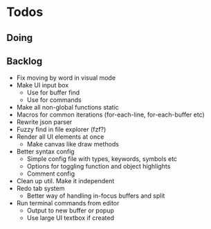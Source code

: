 # Todos

## Doing

## Backlog

- Fix moving by word in visual mode
- Make UI input box
  - Use for buffer find
  - Use for commands
- Make all non-global functions static
- Macros for common iterations (for-each-line, for-each-buffer etc)
- Rewrite json parser
- Fuzzy find in file explorer (fzf?)
- Render all UI elements at once
  - Make canvas like draw methods
- Better syntax config
  - Simple config file with types, keywords, symbols etc
  - Options for toggling function and object highlights
  - Comment config
- Clean up util. Make it independent
- Redo tab system
  - Better way of handling in-focus buffers and split
- Run terminal commands from editor
  - Output to new buffer or popup
  - Use large UI textbox if created
